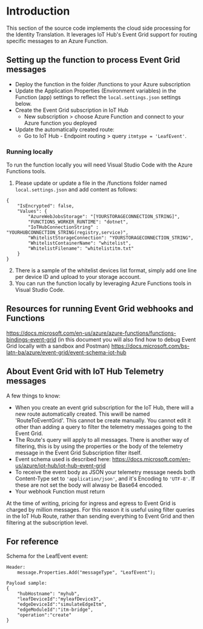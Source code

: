 # Introduction 
This section of the source code implements the cloud side processing for the Identity Translation. It leverages IoT Hub's Event Grid support for routing specific messages to an Azure Function.

## Setting up the function to process Event Grid messages
- Deploy the function in the folder /functions to your Azure subscription
- Update the Application Properties (Environment variables) in the Function (app) settings to reflect the `local.settings.json` settings below.
- Create the Event Grid subscription in IoT Hub
    - New subscription > choose Azure Function and connect to your Azure function you deployed
- Update the automatically created route:
    - Go to IoT Hub - Endpoint routing > query `itmtype = 'LeafEvent'`.

### Running locally

To run the function locally you will need Visual Studio Code with the Azure Functions tools.

1. Please update or update a file in the /functions folder named `local.settings.json` and add content as follows:

```
{
    "IsEncrypted": false,
    "Values": {
        "AzureWebJobsStorage": "[YOURSTORAGECONNECTION_STRING]",
        "FUNCTIONS_WORKER_RUNTIME": "dotnet",
        "IoTHubConnectionString" : "YOURHUBCONNECTION_STRING(registry,service)",
        "WhitelistStorageConnection": "YOURSTORAGECONNECTION_STRING",
        "WhitelistContainerName": "whitelist",
        "WhitelistFilename": "whitelistitm.txt"
    }
}
```
2. There is a sample of the whitelist devices list format, simply add one line per device ID and upload to your storage account.
3. You can run the function locally by leveraging Azure Functions tools in Visual Studio Code.


## Resources for running Event Grid webhooks and Functions

https://docs.microsoft.com/en-us/azure/azure-functions/functions-bindings-event-grid (in this document you will also find how to debug Event Grid locally with a sandbox and Postman)
https://docs.microsoft.com/bs-latn-ba/azure/event-grid/event-schema-iot-hub

## About Event Grid with IoT Hub Telemetry messages
A few things to know:
- When you create an event grid subscription for the IoT Hub, there will a new route automatically created. This wwill be named 'RouteToEventGrid'. This cannot be create manually. You cannot edit it other than adding a query to filter the telemetry messages going to the Event Grid.
- The Route's query will apply to all messages. There is another way of filtering, this is by using the properties or the body of the telemetry message in the Event Grid Subscription filter itself.
- Event schema used is described here: https://docs.microsoft.com/en-us/azure/iot-hub/iot-hub-event-grid
- To receive the event body as JSON your telemetry message needs both Content-Type set to `'application/json'`, and it's Encoding to `'UTF-8'`. If these are not set the body will alwasy be Base64 encoded.
- Your webhook Function must return 

At the time of writing, pricing for ingress and egress to Event Grid is charged by million messages. For this reason it is useful using filter queries in the IoT Hub Route, rather than sending everything to Event Grid and then filtering at the subscription level.

## For reference
Schema for the LeafEvent event:
```
Header:
    message.Properties.Add("messageType", "LeafEvent");

Payload sample:
{
    "hubHostname": "myhub",
    "leafDeviceId":"myleafDevice3",
    "edgeDeviceId":"simulateEdgeItm",
    "edgeModuleId":"itm-bridge",
    "operation":"create"
}
```

